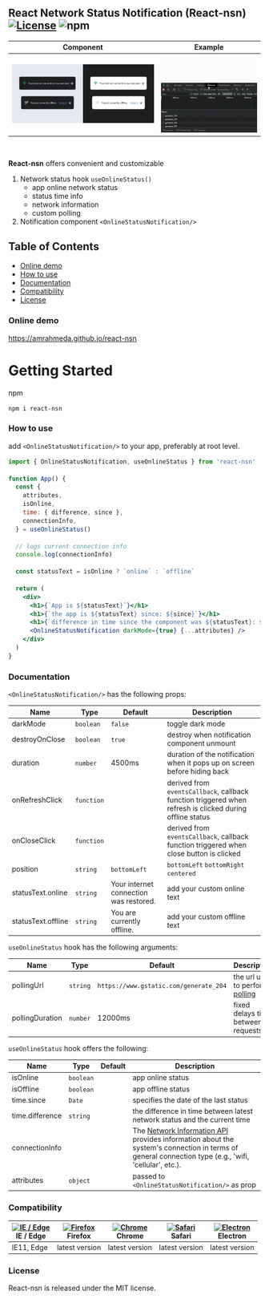 ## React Network Status Notification (React-nsn) [![License](https://img.shields.io/npm/l/react-nsn)](https://github.com/AmrAhmedA/react-nsn/blob/main/LICENSE) ![npm](https://img.shields.io/npm/dm/react-nsn)




Component             |  Example
:-------------------------:|:-------------------------:
<img src="https://github.com/AmrAhmedA/react-nsn/blob/main/example/src/assets/notification-example.jpg" alt="example"/>  |  <img src="https://github.com/AmrAhmedA/react-nsn/blob/main/example/src/assets/disable-example.gif" alt="example-animation"/>


<br>
<p><strong>React-nsn</strong> offers convenient and customizable </p>

1. Network status hook `useOnlineStatus()`
   - app online network status
   - status time info
   - network information
   - custom polling
2. Notification component `<OnlineStatusNotification/>`


Table of Contents
--
- [Online demo](#online-demo)
- [How to use](#how-to-use)
- [Documentation](#documentation)
- [Compatibility](#compatibility)
- [License](#license)




### Online demo
https://amrahmeda.github.io/react-nsn


# Getting Started

npm
```
npm i react-nsn
```


### How to use

add `<OnlineStatusNotification/>` to your app, preferably at root level. 
```jsx
import { OnlineStatusNotification, useOnlineStatus } from 'react-nsn'

function App() {
  const {
    attributes,
    isOnline,
    time: { difference, since },
    connectionInfo,
  } = useOnlineStatus()

  // logs current connection info
  console.log(connectionInfo)

  const statusText = isOnline ? `online` : `offline`

  return (
    <div>
      <h1>{`App is ${statusText}`}</h1>
      <h1>{`the app is ${statusText} since: ${since}`}</h1>
      <h1>{`difference in time since the component was ${statusText}: ${difference}`}</h1>
      <OnlineStatusNotification darkMode={true} {...attributes} />
    </div>
  )
}
```
  
### Documentation
```<OnlineStatusNotification/>``` has the following props:

| Name         | Type            | Default   | Description                                                                                                                                                               |
|------------  |---------------  |---------  |-------------------------------------------------------------------------------------------------------------------------------------------------------------------------  |
| darkMode        | `boolean`          | `false`   | toggle dark mode |
| destroyOnClose  | `boolean`          | `true`    | destroy when notification component unmount |
| duration        | `number`           | 4500ms    | duration of the notification when it pops up on screen before hiding back |
| onRefreshClick  | `function`         |           | derived from <code>eventsCallback</code>, callback function triggered when refresh is clicked during offline status  |
| onCloseClick    | `function`         |           | derived from <code>eventsCallback</code>, callback function triggered when close button is clicked |
| position        | `string`           | `bottomLeft` | `bottomLeft`  `bottomRight`  `centered`  |
| statusText.online   | `string`       | Your internet connection was restored.      | add your custom online text |
| statusText.offline  | `string`       | You are currently offline.      | add your custom offline text

```useOnlineStatus``` hook has the following arguments:

| Name         | Type            | Default   | Description                                                                                                                                                               |
|------------  |---------------  |---------  |-------------------------------------------------------------------------------------------------------------------------------------------------------------------------  |
| pollingUrl        | `string`          | `https://www.gstatic.com/generate_204`   | the url used to perform [polling](https://en.wikipedia.org/wiki/Polling_(computer_science)) | 
| pollingDuration   | `number`          | 12000ms    | fixed delays time between requests |

```useOnlineStatus``` hook offers the following:

| Name         | Type            | Default   | Description                                                                                                                                                               |
|------------  |---------------  |---------  |-------------------------------------------------------------------------------------------------------------------------------------------------------------------------  |
| isOnline        | `boolean`          |    | app online status | 
| isOffline   | `boolean`          |     | app offline status |
| time.since    | `Date`          |     | specifies the date of the last status |
| time.difference    | `string`          |     | the difference in time between latest network status and the current time |
| connectionInfo    |           |     | The [Network Information API](https://developer.mozilla.org/en-US/docs/Web/API/Network_Information_API) provides information about the system's connection in terms of general connection type (e.g., 'wifi, 'cellular', etc.). |
| attributes    | `object`          |     | passed to `<OnlineStatusNotification/>` as prop |


### Compatibility

| [<img src="https://raw.githubusercontent.com/alrra/browser-logos/master/src/edge/edge_48x48.png" alt="IE / Edge" width="24px" height="24px" />](http://godban.github.io/browsers-support-badges/)<br>IE / Edge | [<img src="https://raw.githubusercontent.com/alrra/browser-logos/master/src/firefox/firefox_48x48.png" alt="Firefox" width="24px" height="24px" />](http://godban.github.io/browsers-support-badges/)<br>Firefox | [<img src="https://raw.githubusercontent.com/alrra/browser-logos/master/src/chrome/chrome_48x48.png" alt="Chrome" width="24px" height="24px" />](http://godban.github.io/browsers-support-badges/)<br>Chrome | [<img src="https://raw.githubusercontent.com/alrra/browser-logos/master/src/safari/safari_48x48.png" alt="Safari" width="24px" height="24px" />](http://godban.github.io/browsers-support-badges/)<br>Safari | [<img src="https://raw.githubusercontent.com/alrra/browser-logos/master/src/electron/electron_48x48.png" alt="Electron" width="24px" height="24px" />](http://godban.github.io/browsers-support-badges/)<br>Electron |
| -------------------------------------------------------------------------------------------------------------------------------------------------------------------------------------------------------------- | ---------------------------------------------------------------------------------------------------------------------------------------------------------------------------------------------------------------- | ------------------------------------------------------------------------------------------------------------------------------------------------------------------------------------------------------------ | ------------------------------------------------------------------------------------------------------------------------------------------------------------------------------------------------------------ | -------------------------------------------------------------------------------------------------------------------------------------------------------------------------------------------------------------------- |
| IE11, Edge                                                                                                                                                                                                     | latest version                                                                                                                                                                                                   | latest version                                                                                                                                                                                               | latest version                                                                                                                                                                                               | latest version                                                                                                                                                                                                      |



### License
React-nsn is released under the MIT license.
